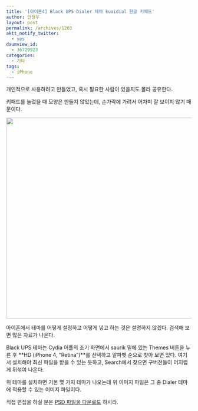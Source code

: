 ```yaml
---
title: '[아이폰4] Black UPS Dialer 테마 kuaidial 한글 키패드'
author: 안형우
layout: post
permalink: /archives/1203
aktt_notify_twitter:
  - yes
daumview_id:
  - 36729923
categories:
  - 기타
tags:
  - iPhone
---
```

개인적으로 사용하려고 만들었고, 혹시 필요한 사람이 있을지도 몰라 공유한다.

키패드를 눌렀을 때 모양은 만들지 않았는데, 손가락에 가려서 어차피 잘 보이지 않기 때문이다.

<img class="aligncenter" src="http://mytory.net/uploads/legacy/dialerkeypad%402x.png" alt="" width="640" height="546" />

아이폰에서 테마를 어떻게 설정하고 어떻게 넣고 하는 것은 설명하지 않겠다. 검색해 보면 많은 자료가 나온다.

Black UPS 테마는 Cydia 어플의 초기 화면에서 saurik 밑에 있는 Themes 버튼을 누른 후 **HD (iPhone 4, &#8220;Retina&#8221;)**를 선택하고 알파벳 순으로 찾아 보면 있다. 여기서 설치해야 최신 파일을 받을 수 있는 듯하고, Search에서 찾으면 구버전들이 어지럽게 뒤섞여 나온다.

위 테마를 설치하면 기본 몇 가지 테마가 나오는데 위 이미지 파일은 그 중 Dialer 테마에 적용할 수 있는 이미지 파일이다.

직접 편집을 하실 분은 [PSD 파일을 다운로드][1] 하시라.

 [1]: https://docs.google.com/open?id=0B1y-xjZYE3AqMTZkYTJmNTYtYzQ5NC00MWIyLTg3YTYtNzEyMzE1M2UzNzgw